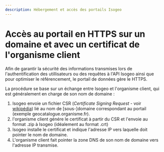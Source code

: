 ```yaml
---
description: Hébergement et accès des portails Isogeo
---
```

# Accès au portail en HTTPS sur un domaine et avec un certificat de l'organisme client

Afin de garantir la sécurité des informations transmises lors de l'authentification des utillisateurs ou des requêtes à l'API Isogeo ainsi que pour optimiser le référencement, le portail de données gère le HTTPS.

La procédure se base sur un échange entre Isogeo et l'organisme client, qui est généralement en charge de son nom de domaine :

1. Isogeo envoie un fichier  CSR \(_Certificate Signing Request_ - voir [wikipédia](https://fr.wikipedia.org/wiki/Demande_de_signature_de_certificat)\) lié au nom de \[sous-\]domaine correspondant au portail \(exemple geocatalogue.organisme.fr\).
2. l'organisme client génére le certificat à partir du CSR et l'envoie au format .zip à Isogeo (idéalement au format .crt)
3. Isogeo installe le certificat et indique l'adresse IP vers laquelle doit pointer le nom de domaine.
4. L'organisme client fait pointer la zone DNS de son nom de domaine vers l'adresse IP transmise.

<!-- ---

## Portails hébergés par les clients {#intranet}

Dans ce cas là, le client est responsable de l'installation des certificats. Le portail détectera automatiquement le HTTPS et se chargera de la redirection. -->